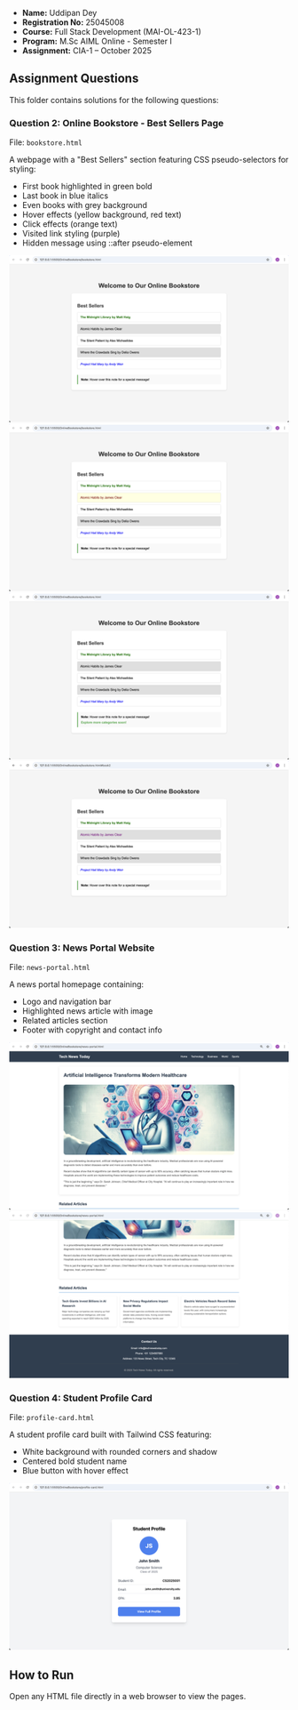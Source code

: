 - **Name:** Uddipan Dey
- **Registration No:** 25045008
- **Course:** Full Stack Development (MAI-OL-423-1)
- **Program:** M.Sc AIML Online - Semester I
- **Assignment:** CIA-1 – October 2025

## Assignment Questions

This folder contains solutions for the following questions:

### Question 2: Online Bookstore - Best Sellers Page

File: `bookstore.html`

A webpage with a "Best Sellers" section featuring CSS pseudo-selectors for styling:

- First book highlighted in green bold
- Last book in blue italics
- Even books with grey background
- Hover effects (yellow background, red text)
- Click effects (orange text)
- Visited link styling (purple)
- Hidden message using ::after pseudo-element

![Bookstore Page](preview/screenshot-1.png)
![Hover Effect](preview/screenshot-2.png)
![Hidden Message](preview/screenshot-3.png)
![Visited Link](preview/screenshot-4.png)

### Question 3: News Portal Website

File: `news-portal.html`

A news portal homepage containing:

- Logo and navigation bar
- Highlighted news article with image
- Related articles section
- Footer with copyright and contact info

![News Portal - Hero Section](preview/screenshot-5.png)
![News Portal - Related Articles](preview/screenshot-6.png)

### Question 4: Student Profile Card

File: `profile-card.html`

A student profile card built with Tailwind CSS featuring:

- White background with rounded corners and shadow
- Centered bold student name
- Blue button with hover effect

![Profile Card](preview/screenshot-7.png)

## How to Run

Open any HTML file directly in a web browser to view the pages.
